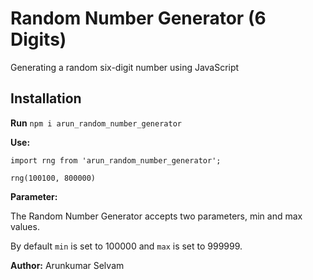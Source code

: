 # Random Number Generator (6 Digits)

Generating a random six-digit number using JavaScript

## Installation

__Run__ `npm i arun_random_number_generator`

__Use:__
```
import rng from 'arun_random_number_generator';

rng(100100, 800000)

```
__Parameter:__

The Random Number Generator accepts two parameters, min and max values.

By default `min` is set to 100000 and `max` is set to 999999.


__Author:__  Arunkumar Selvam

